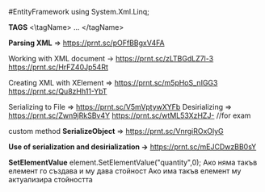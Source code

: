 #EntityFramework 
using System.Xml.Linq;

**TAGS**
<\tagName>
...
<\/tagName>

**Parsing XML** => https://prnt.sc/pOFfBBgxV4FA

Working with XML document -> https://prnt.sc/zLTBGdLZ7l-3
	https://prnt.sc/HrFZ40Jp54Rt
	
Creating XML with XElement => https://prnt.sc/m5pHoS_nIGG3
	https://prnt.sc/Qu8zHh11-YbT

Serializing to File => https://prnt.sc/V5mVptywXYFb
Desirializing => https://prnt.sc/Zwn9jRkSBv4Y
	https://prnt.sc/wtML53XzHZJ- //for exam
	
custom method **SerializeObject** => https://prnt.sc/VnrgiROxOlyG

**Use of serialization and desirialization ->** https://prnt.sc/mEJCDwzBB0sY

**SetElementValue**
element.SetElementValue("quantity",0);
	Ако няма такъв елемент го създава и му дава стойност
	Ако има такъв елемент му актуализира стойността

